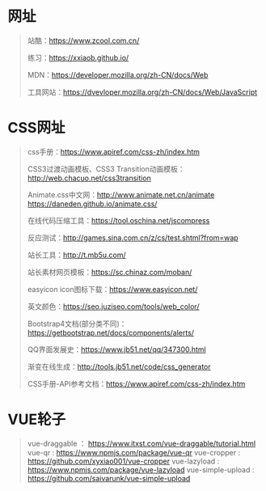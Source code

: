 # 网址
>
>
>站酷：https://www.zcool.com.cn/ 
>
>练习：https://xxiaob.github.io/ 
>
>MDN：https://developer.mozilla.org/zh-CN/docs/Web
>
>工具网站：https://dvevloper.mozilla.org/zh-CN/docs/Web/JavaScript
>
>

# CSS网址
>
>
>css手册：https://www.apiref.com/css-zh/index.htm
>
>CSS3过渡动画模板、CSS3 Transition动画模板：http://web.chacuo.net/css3transition
>
>Animate.css中文网：http://www.animate.net.cn/animate https://daneden.github.io/animate.css/
>
>在线代码压缩工具：https://tool.oschina.net/jscompress
>
>反应测试：http://games.sina.com.cn/z/cs/test.shtml?from=wap
>
>站长工具：http://t.mb5u.com/
>
>站长素材网页模板：https://sc.chinaz.com/moban/
>
>easyicon icon图标下载：https://www.easyicon.net/
>
>英文颜色：https://seo.juziseo.com/tools/web_color/
>
>Bootstrap4文档(部分类不同)：https://getbootstrap.net/docs/components/alerts/
>
>QQ界面发展史：https://www.jb51.net/qq/347300.html
>
>渐变在线生成：http://tools.jb51.net/code/css_generator
>
>CSS手册-API参考文档：https://www.apiref.com/css-zh/index.htm
>
>

# VUE轮子

> vue-draggable ：  https://www.itxst.com/vue-draggable/tutorial.html
>  vue-qr :   https://www.npmjs.com/package/vue-qr
>  vue-cropper :   https://github.com/xyxiao001/vue-cropper
>  vue-lazyload :   https://www.npmjs.com/package/vue-lazyload
>  vue-simple-upload :   https://github.com/saivarunk/vue-simple-upload
